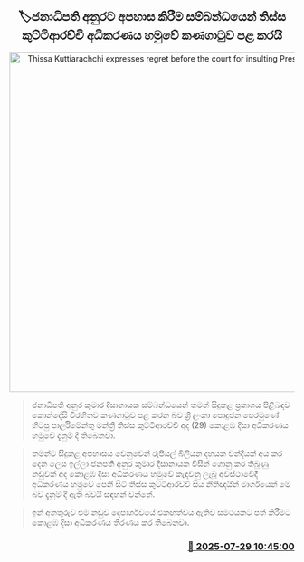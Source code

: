 <p align='center'><b><h2 align='center' title='Thissa Kuttiarachchi expresses regret before the court for insulting President Anura'>🏷ජනාධිපති අනුරට අපහාස කිරීම සම්බන්ධයෙන් තිස්ස කුට්ටිආරච්චි අධිකරණය හමුවේ කණගාටුව පළ කරයි</h2></b></p>
<p align='center'><img src='https://helakuru.sgp1.cdn.digitaloceanspaces.com/esana/images/lib/thissa-kuttiarachchi-ll.jpg' width='600' alt='Thissa Kuttiarachchi expresses regret before the court for insulting President Anura'></p>

> ජනාධිපති අනුර කුමාර දිසානායක සම්බන්ධයෙන් තමන් සිදුකළ ප්‍රකාශය පිළිබඳව කොන්දේසි විරහිතව කණගාටුව පළ කරන බව ශ්‍රී ලංකා පොදුජන පෙරමුණේ හිටපු පාර්ලිමේන්තු මන්ත්‍රී තිස්ස කුට්ටිආරච්චි අද (29) කොළඹ දිසා අධිකරණය හමුවේ දැනුම් දී තිබෙනවා.

> තමන්ට සිදුකළ අපහාසය වෙනුවෙන් රුපියල් බිලියන දහයක වන්දියක් අය කර දෙන ලෙස ඉල්ලා ජනපති අනුර කුමාර දිසානායක විසින් ගොනු කර තිබුණු නඩුවක් අද කොළඹ දිසා අධිකරණය හමුවේ කැඳවනු ලැබූ අවස්ථාවේදී අධිකරණය හමුවේ පෙනී සිටි තිස්ස කුට්ටිආරච්චි සිය නීතිඥයින් මාර්ගයෙන් මේ බව දැනුම් දී ඇති බවයි සඳහන් වන්නේ.

> ඉන් අනතුරුව එම නඩුව දෙපාර්ශ්වයේ එකඟත්වය ඇතිව සමථයකට පත් කිරීමට කොළඹ දිසා අධිකරණය තීරණය කර තිබෙනවා.



<h3 align='right'><a href='https://www.helakuru.lk/esana/p/112246/'>📅 2025-07-29 10:45:00</a></h3>
